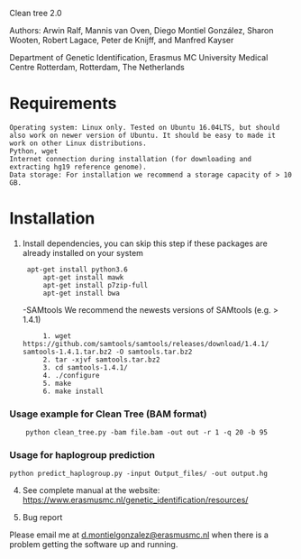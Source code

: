 Clean tree 2.0

Authors: Arwin Ralf, Mannis van Oven, Diego Montiel González, Sharon Wooten, Robert Lagace, Peter de Knijff, and Manfred Kayser

Department of Genetic Identification, Erasmus MC University Medical Centre Rotterdam, Rotterdam,
The Netherlands

# Requirements

    Operating system: Linux only. Tested on Ubuntu 16.04LTS, but should also work on newer version of Ubuntu. It should be easy to made it work on other Linux distributions. 
    Python, wget
    Internet connection during installation (for downloading and extracting hg19 reference genome).
    Data storage: For installation we recommend a storage capacity of > 10 GB. 

# Installation

1. Install dependencies, you can skip this step if these packages are already installed on your system
            
	    apt-get install python3.6             
            apt-get install mawk 
            apt-get install p7zip-full 
            apt-get install bwa

	-SAMtools
            We recommend the newests versions of SAMtools (e.g. > 1.4.1)

            1. wget https://github.com/samtools/samtools/releases/download/1.4.1/	samtools-1.4.1.tar.bz2 -O samtools.tar.bz2
            2. tar -xjvf samtools.tar.bz2 
            3. cd samtools-1.4.1/
            4. ./configure
            5. make
            6. make install

### Usage example for Clean Tree (BAM format)
    
        python clean_tree.py -bam file.bam -out out -r 1 -q 20 -b 95

### Usage for haplogroup prediction

	python predict_haplogroup.py -input Output_files/ -out output.hg
	
4. See complete manual at the website:
    https://www.erasmusmc.nl/genetic_identification/resources/

5. Bug report

Please email me at d.montielgonzalez@erasmusmc.nl when there is a problem getting the software up and running.
